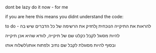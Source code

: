 dont be lazy do it now - for me


if you are here this means you didnt understand the code:


to do - 
להראות את התיקייה הנוכחית ןלחזיק את הרשימה של כל הדברים שיש בה

להיות מסוגל לקבל כקלט שם של תיקייה, לוודא שהיא אכן תיקייה 

ובסוף להיות מסוגלת לקבל שם נתיב ולפתוח אותו\לשלוח אותו